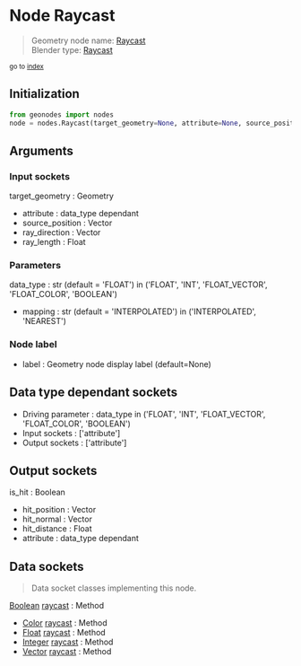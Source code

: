 
# Node Raycast

> Geometry node name: [Raycast](https://docs.blender.org/manual/en/latest/modeling/geometry_nodes/material/raycast.html)<br>
  Blender type: [Raycast](https://docs.blender.org/api/current/bpy.types.GeometryNodeRaycast.html)
  
<sub>go to [index](/docs/index.md)</sub>

## Initialization

```python
from geonodes import nodes
node = nodes.Raycast(target_geometry=None, attribute=None, source_position=None, ray_direction=None, ray_length=None, data_type='FLOAT', mapping='INTERPOLATED', label=None)
```



## Arguments


### Input sockets

target_geometry : Geometry
- attribute : data_type dependant
- source_position : Vector
- ray_direction : Vector
- ray_length : Float

### Parameters

data_type : str (default = 'FLOAT') in ('FLOAT', 'INT', 'FLOAT_VECTOR', 'FLOAT_COLOR', 'BOOLEAN')
- mapping : str (default = 'INTERPOLATED') in ('INTERPOLATED', 'NEAREST')

### Node label

- label : Geometry node display label (default=None)

## Data type dependant sockets

- Driving parameter : data_type in ('FLOAT', 'INT', 'FLOAT_VECTOR', 'FLOAT_COLOR', 'BOOLEAN')
- Input sockets  : ['attribute']
- Output sockets : ['attribute']   
  
  

## Output sockets

is_hit : Boolean
- hit_position : Vector
- hit_normal : Vector
- hit_distance : Float
- attribute : data_type dependant

## Data sockets

> Data socket classes implementing this node.
  
[Boolean](/docs/sockets/Boolean.md) [raycast](/docs/sockets/Boolean.md#raycast) : Method
- [Color](/docs/sockets/Color.md) [raycast](/docs/sockets/Color.md#raycast) : Method
- [Float](/docs/sockets/Float.md) [raycast](/docs/sockets/Float.md#raycast) : Method
- [Integer](/docs/sockets/Integer.md) [raycast](/docs/sockets/Integer.md#raycast) : Method
- [Vector](/docs/sockets/Vector.md) [raycast](/docs/sockets/Vector.md#raycast) : Method
  
